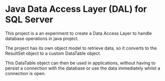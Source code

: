 # Java Data Access Layer (DAL) for SQL Server

This project is a an experiment to create a Data Access Layer to handle database operations in java project.

The project has its own object model to retrieve data, so it converts to the ResultSet object to a custom DataTable object.

This DataTable object can then be used in applications, without having to persist a connection with the database or use the data immediately whilst a connection is open.


